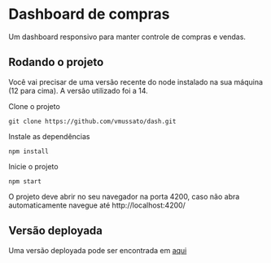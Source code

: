 # Dashboard de compras

Um dashboard responsivo para manter controle de compras e vendas.

## Rodando o projeto

Você vai precisar de uma versão recente do node instalado na sua máquina (12 para cima). A versão utilizado foi a 14.

Clone o projeto

```
git clone https://github.com/vmussato/dash.git
```

Instale as dependências

```
npm install
```

Inicie o projeto

```
npm start
```

O projeto deve abrir no seu navegador na porta 4200, caso não abra automaticamente navegue até http://localhost:4200/

## Versão deployada

Uma versão deployada pode ser encontrada em [aqui](https://dash-rho.vercel.app)
